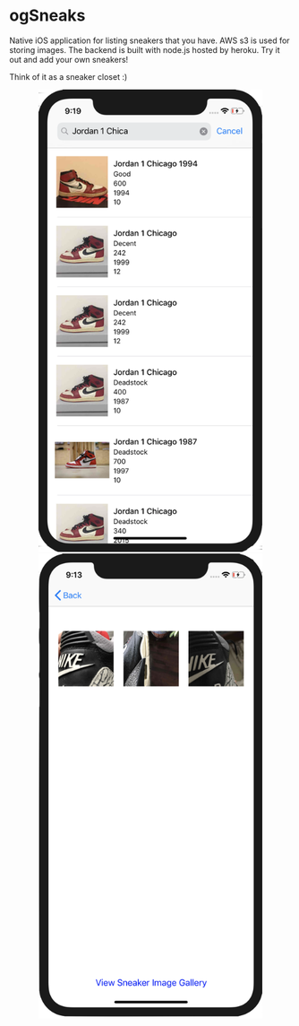 # ogSneaks 
Native iOS application for listing sneakers that you have.
AWS s3 is used for storing images. The backend is built with node.js hosted by heroku. Try it out and add your own sneakers! 

Think of it as a sneaker closet :)

<div align="center">
  <img src="/screenshot1.png" width="400px"</img> 
  <img src="/screenshot2.png" width="400px"</img>
</div>
